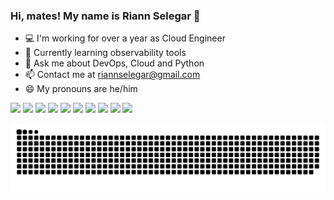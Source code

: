 <link rel="stylesheet" href="https://cdn.jsdelivr.net/gh/devicons/devicon@v2.15.1/devicon.min.css">
          

### Hi, mates! My name is Riann Selegar 👋

- 💻 I'm working for over a year as Cloud Engineer
- 🌱 Currently learning observability tools
- 💬 Ask me about DevOps, Cloud and Python 
- 📫 Contact me at riannselegar@gmail.com
- 😄 My pronouns are he/him


<img src="https://cdn.jsdelivr.net/gh/devicons/devicon/icons/argocd/argocd-original.svg" height=64 />

<img src="https://cdn.jsdelivr.net/gh/devicons/devicon/icons/amazonwebservices/amazonwebservices-original-wordmark.svg" height=64/>

<img src="https://cdn.jsdelivr.net/gh/devicons/devicon/icons/bash/bash-original.svg" height=64/>
          
          
<img src="https://cdn.jsdelivr.net/gh/devicons/devicon/icons/circleci/circleci-plain-wordmark.svg" height=64/>

<img src="https://cdn.jsdelivr.net/gh/devicons/devicon/icons/docker/docker-original.svg" height=64/>

<img src="https://cdn.jsdelivr.net/gh/devicons/devicon/icons/kubernetes/kubernetes-plain.svg" height=64 />

<img src="https://cdn.jsdelivr.net/gh/devicons/devicon/icons/linux/linux-original.svg" height=64/>


<img src="https://cdn.jsdelivr.net/gh/devicons/devicon/icons/nginx/nginx-original.svg" height=64/>
          

<img src="https://cdn.jsdelivr.net/gh/devicons/devicon/icons/python/python-original.svg" height=64 />

<img src="https://cdn.jsdelivr.net/gh/devicons/devicon/icons/terraform/terraform-original.svg" height=64/>

![Snake animation](https://github.com/riannselegar/riannselegar/blob/output/github-contribution-grid-snake.svg)